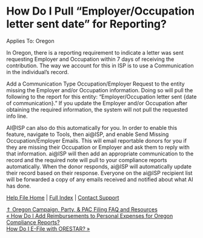  How Do I Pull “Employer/Occupation letter sent date” for Reporting?
==========

Applies To: Oregon

In Oregon, there is a reporting requirement to indicate a letter was sent requesting Employer and Occupation within 7 days of receiving the contribution. The way we account for this in ISP is to use a Communication in the individual’s record.

Add a Communication Type Occupation/Employer Request to the entity missing the Employer and/or Occupation information. Doing so will pull the following to the report for this entity: “Employer/Occupation letter sent {date of communication}.” If you update the Employer and/or Occupation after obtaining the required information, the system will not pull the requested info line.

AI@ISP can also do this automatically for you. In order to enable this feature, navigate to Tools, then ai@ISP, and enable Send Missing Occupation/Employer Emails. This will email reportable donors for you if they are missing their Occupation or Employer and ask them to reply with that information. ai@ISP will then add an appropriate communication to the record and the required note will pull to your compliance reports automatically. When the donor responds, ai@ISP will automatically update their record based on their response. Everyone on the ai@ISP recipient list will be forwarded a copy of any emails received and notified about what AI has done.

[Help File Home](/help/) | [Full Index](/Help-File-Directory/) | [Contact Support](mailto:support@ISPolitical.com)

[⇑ Oregon Campaign, Party, & PAC Filing FAQ and Resources](/Oregon-Campaign-Party-PAC-Filing-FAQ-and-Resources)  
[« How Do I Add Reimbursements to Personal Expenses for Oregon Compliance Reports?](/How-Do-I-Add-Reimbursements-to-Personal-Expenses-for-Oregon-Compliance-Reports)  
[How Do I E-File with ORESTAR? »](/How-Do-I-E-File-with-ORESTAR)